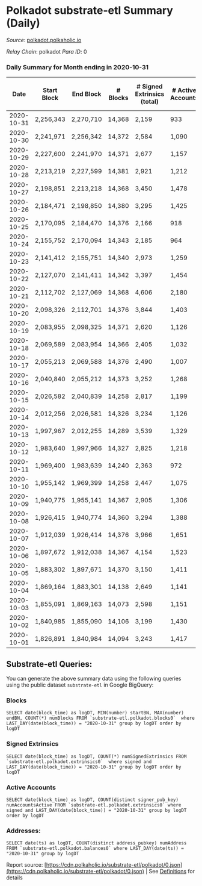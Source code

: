 # Polkadot substrate-etl Summary (Daily)

_Source_: [polkadot.polkaholic.io](https://polkadot.polkaholic.io)

*Relay Chain*: polkadot
*Para ID*: 0



### Daily Summary for Month ending in 2020-10-31


| Date | Start Block | End Block | # Blocks | # Signed Extrinsics (total) | # Active Accounts | # Passive | # New | # Addresses with Balances | # Events | # Transfers | # XCM Transfers In | # XCM Transfers Out |
| ---- | ----------- | --------- | -------- | --------------------------- | ----------------- | --------- | ----- | ------------------------- | -------- | ----------- | ------------------ | ------------------- |
| 2020-10-31 | 2,256,343 | 2,270,710 | 14,368  | 2,159 | 933 |  |  | 41,455 | 38,798 | 1,532 ($125,947,306.04) |   |   |
| 2020-10-30 | 2,241,971 | 2,256,342 | 14,372  | 2,584 | 1,090 |  |  |  | 41,389 | 2,083 ($314,327,890.78) |   |   |
| 2020-10-29 | 2,227,600 | 2,241,970 | 14,371  | 2,677 | 1,157 |  |  |  | 43,627 | 2,217 ($255,953,797.16) |   |   |
| 2020-10-28 | 2,213,219 | 2,227,599 | 14,381  | 2,921 | 1,212 |  |  |  | 42,296 | 2,286 ($277,210,534.11) |   |   |
| 2020-10-27 | 2,198,851 | 2,213,218 | 14,368  | 3,450 | 1,478 |  |  |  | 46,120 | 2,723 ($405,415,815.83) |   |   |
| 2020-10-26 | 2,184,471 | 2,198,850 | 14,380  | 3,295 | 1,425 |  |  |  | 45,757 | 2,504 ($283,550,044.46) |   |   |
| 2020-10-25 | 2,170,095 | 2,184,470 | 14,376  | 2,166 | 918 |  |  |  | 39,642 | 1,668 ($140,332,739.80) |   |   |
| 2020-10-24 | 2,155,752 | 2,170,094 | 14,343  | 2,185 | 964 |  |  |  | 39,433 | 1,573 ($288,728,156.60) |   |   |
| 2020-10-23 | 2,141,412 | 2,155,751 | 14,340  | 2,973 | 1,259 |  |  |  | 43,439 | 2,308 ($1,489,527,181.14) |   |   |
| 2020-10-22 | 2,127,070 | 2,141,411 | 14,342  | 3,397 | 1,454 |  |  |  | 47,916 | 2,751 ($314,745,332.39) |   |   |
| 2020-10-21 | 2,112,702 | 2,127,069 | 14,368  | 4,606 | 2,180 |  |  |  | 53,789 | 3,906 ($483,046,271.32) |   |   |
| 2020-10-20 | 2,098,326 | 2,112,701 | 14,376  | 3,844 | 1,403 |  |  |  | 48,259 | 3,246 ($529,404,655.80) |   |   |
| 2020-10-19 | 2,083,955 | 2,098,325 | 14,371  | 2,620 | 1,126 |  |  |  | 41,419 | 1,819 ($174,868,638.38) |   |   |
| 2020-10-18 | 2,069,589 | 2,083,954 | 14,366  | 2,405 | 1,032 |  |  |  | 40,872 | 1,736 ($119,187,930.57) |   |   |
| 2020-10-17 | 2,055,213 | 2,069,588 | 14,376  | 2,490 | 1,007 |  |  |  | 40,449 | 1,721 ($157,463,626.33) |   |   |
| 2020-10-16 | 2,040,840 | 2,055,212 | 14,373  | 3,252 | 1,268 |  |  |  | 45,168 | 2,702 ($244,128,643.12) |   |   |
| 2020-10-15 | 2,026,582 | 2,040,839 | 14,258  | 2,817 | 1,199 |  |  |  | 44,893 | 2,004 ($189,120,096.11) |   |   |
| 2020-10-14 | 2,012,256 | 2,026,581 | 14,326  | 3,234 | 1,126 |  |  |  | 41,578 | 1,805 ($173,034,986.31) |   |   |
| 2020-10-13 | 1,997,967 | 2,012,255 | 14,289  | 3,539 | 1,329 |  |  |  | 43,134 | 1,659 ($93,833,606.30) |   |   |
| 2020-10-12 | 1,983,640 | 1,997,966 | 14,327  | 2,825 | 1,218 |  |  |  | 56,785 | 1,969 ($139,667,907.12) |   |   |
| 2020-10-11 | 1,969,400 | 1,983,639 | 14,240  | 2,363 | 972 |  |  |  | 52,701 | 1,420 ($107,163,121.76) |   |   |
| 2020-10-10 | 1,955,142 | 1,969,399 | 14,258  | 2,447 | 1,075 |  |  |  | 38,546 | 1,727 ($195,045,693.93) |   |   |
| 2020-10-09 | 1,940,775 | 1,955,141 | 14,367  | 2,905 | 1,306 |  |  |  | 43,309 | 2,028 ($173,006,051.52) |   |   |
| 2020-10-08 | 1,926,415 | 1,940,774 | 14,360  | 3,294 | 1,388 |  |  |  | 43,881 | 2,481 ($290,167,331.56) |   |   |
| 2020-10-07 | 1,912,039 | 1,926,414 | 14,376  | 3,966 | 1,651 |  |  |  | 48,357 | 3,524 ($343,545,351.49) |   |   |
| 2020-10-06 | 1,897,672 | 1,912,038 | 14,367  | 4,154 | 1,523 |  |  |  | 47,519 | 3,355 ($347,595,999.53) |   |   |
| 2020-10-05 | 1,883,302 | 1,897,671 | 14,370  | 3,150 | 1,411 |  |  |  | 43,700 | 2,477 ($162,551,419.93) |   |   |
| 2020-10-04 | 1,869,164 | 1,883,301 | 14,138  | 2,649 | 1,141 |  |  |  | 40,026 | 1,924 ($116,318,765.84) |   |   |
| 2020-10-03 | 1,855,091 | 1,869,163 | 14,073  | 2,598 | 1,151 |  |  |  | 40,181 | 1,844 ($136,562,320.29) |   |   |
| 2020-10-02 | 1,840,985 | 1,855,090 | 14,106  | 3,199 | 1,430 |  |  |  | 43,981 | 2,467 ($194,817,975.46) |   |   |
| 2020-10-01 | 1,826,891 | 1,840,984 | 14,094  | 3,243 | 1,417 |  |  |  | 42,390 | 2,275 ($167,242,626.57) |   |   |

## Substrate-etl Queries:
You can generate the above summary data using the following queries using the public dataset `substrate-etl` in Google BigQuery:


### Blocks
```
SELECT date(block_time) as logDT, MIN(number) startBN, MAX(number) endBN, COUNT(*) numBlocks FROM `substrate-etl.polkadot.blocks0`  where LAST_DAY(date(block_time)) = "2020-10-31" group by logDT order by logDT
```


### Signed Extrinsics
```
SELECT date(block_time) as logDT, COUNT(*) numSignedExtrinsics FROM `substrate-etl.polkadot.extrinsics0`  where signed and LAST_DAY(date(block_time)) = "2020-10-31" group by logDT order by logDT
```


### Active Accounts
```
SELECT date(block_time) as logDT, COUNT(distinct signer_pub_key) numAccountsActive FROM `substrate-etl.polkadot.extrinsics0` where signed and LAST_DAY(date(block_time)) = "2020-10-31" group by logDT order by logDT
```


### Addresses:
```
SELECT date(ts) as logDT, COUNT(distinct address_pubkey) numAddress FROM `substrate-etl.polkadot.balances0` where LAST_DAY(date(ts)) = "2020-10-31" group by logDT
```



Report source: [https://cdn.polkaholic.io/substrate-etl/polkadot/0.json](https://cdn.polkaholic.io/substrate-etl/polkadot/0.json) | See [Definitions](/DEFINITIONS.md) for details

